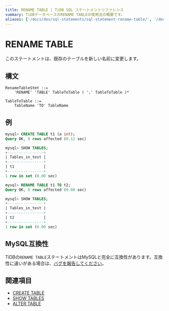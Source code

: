 ```yaml
---
title: RENAME TABLE | TiDB SQL ステートメントリファレンス
summary: TiDBデータベースのRENAME TABLEの使用法の概要です。
aliases: ['/docs/dev/sql-statements/sql-statement-rename-table/', '/docs/dev/reference/sql/statements/rename-table/']
---
```


# RENAME TABLE

このステートメントは、既存のテーブルを新しい名前に変更します。

## 構文

```ebnf+diagram
RenameTableStmt ::=
    'RENAME' 'TABLE' TableToTable ( ',' TableToTable )*

TableToTable ::=
    TableName 'TO' TableName
```

## 例

```sql
mysql> CREATE TABLE t1 (a int);
Query OK, 0 rows affected (0.12 sec)

mysql> SHOW TABLES;
+----------------+
| Tables_in_test |
+----------------+
| t1             |
+----------------+
1 row in set (0.00 sec)

mysql> RENAME TABLE t1 TO t2;
Query OK, 0 rows affected (0.08 sec)

mysql> SHOW TABLES;
+----------------+
| Tables_in_test |
+----------------+
| t2             |
+----------------+
1 row in set (0.00 sec)
```

## MySQL互換性

TiDBの`RENAME TABLE`ステートメントはMySQLと完全に互換性があります。互換性に違いがある場合は、[バグを報告してください](https://docs.pingcap.com/tidb/stable/support)。

## 関連項目

* [CREATE TABLE](/sql-statements/sql-statement-create-table.md)
* [SHOW TABLES](/sql-statements/sql-statement-show-tables.md)
* [ALTER TABLE](/sql-statements/sql-statement-alter-table.md)